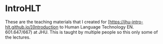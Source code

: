 # IntroHLT
These are the teaching materials that I created for [https://jhu-intro-hlt.github.io/](Introduction to Human Language Technology EN. 601.647/667) at JHU. This is taught by multiple people so this only some of the lectures.
